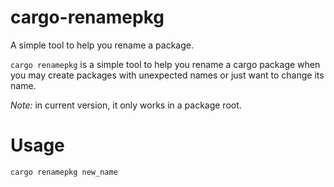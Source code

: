 # cargo-renamepkg
A simple tool to help you rename a package.


`cargo renamepkg` is a simple tool to help you rename a cargo package when you may create packages with unexpected names or just want to change its name.

*Note:* in current version, it only works in a package root.

# Usage 
```shell
cargo renamepkg new_name
```